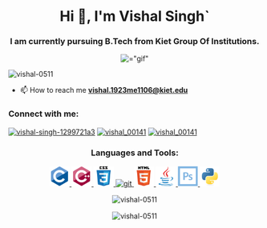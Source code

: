 <h1 align="center">Hi 👋, I'm Vishal Singh`</h1>
<h3 align="center">I am currently pursuing B.Tech from Kiet Group Of Institutions.</h3>
<p align="center"><img src="https://i.gifer.com/5eKX.gif" alt=="gif" /></p>

<p align="left"> <img src="https://komarev.com/ghpvc/?username=vishal-0511&label=Profile%20views&color=0e75b6&style=flat" alt="vishal-0511" /> </p>

- 📫 How to reach me **vishal.1923me1106@kiet.edu**

<h3 align="left">Connect with me:</h3>
<p align="left">
<a href="https://linkedin.com/in/vishal-singh-1299721a3" target="blank"><img align="center" src="https://raw.githubusercontent.com/rahuldkjain/github-profile-readme-generator/master/src/images/icons/Social/linked-in-alt.svg" alt="vishal-singh-1299721a3" height="30" width="40" /></a>
<a href="https://www.codechef.com/users/vishal_00141" target="blank"><img align="center" src="https://cdn.jsdelivr.net/npm/simple-icons@3.1.0/icons/codechef.svg" alt="vishal_00141" height="30" width="40" /></a>
<a href="https://www.hackerrank.com/vishal_00141" target="blank"><img align="center" src="https://raw.githubusercontent.com/rahuldkjain/github-profile-readme-generator/master/src/images/icons/Social/hackerrank.svg" alt="vishal_00141" height="30" width="40" /></a>
</p>

<h3 align="center">Languages and Tools:</h3>
<p align="center"> <a href="https://www.cprogramming.com/" target="_blank" rel="noreferrer"> <img src="https://raw.githubusercontent.com/devicons/devicon/master/icons/c/c-original.svg" alt="c" width="40" height="40"/> </a> <a href="https://www.w3schools.com/cpp/" target="_blank" rel="noreferrer"> <img src="https://raw.githubusercontent.com/devicons/devicon/master/icons/cplusplus/cplusplus-original.svg" alt="cplusplus" width="40" height="40"/> </a> <a href="https://www.w3schools.com/css/" target="_blank" rel="noreferrer"> <img src="https://raw.githubusercontent.com/devicons/devicon/master/icons/css3/css3-original-wordmark.svg" alt="css3" width="40" height="40"/> </a> <a href="https://git-scm.com/" target="_blank" rel="noreferrer"> <img src="https://www.vectorlogo.zone/logos/git-scm/git-scm-icon.svg" alt="git" width="40" height="40"/> </a> <a href="https://www.w3.org/html/" target="_blank" rel="noreferrer"> <img src="https://raw.githubusercontent.com/devicons/devicon/master/icons/html5/html5-original-wordmark.svg" alt="html5" width="40" height="40"/> </a> <a href="https://www.java.com" target="_blank" rel="noreferrer"> <img src="https://raw.githubusercontent.com/devicons/devicon/master/icons/java/java-original.svg" alt="java" width="40" height="40"/> </a> <a href="https://www.photoshop.com/en" target="_blank" rel="noreferrer"> <img src="https://raw.githubusercontent.com/devicons/devicon/master/icons/photoshop/photoshop-line.svg" alt="photoshop" width="40" height="40"/> </a> <a href="https://www.python.org" target="_blank" rel="noreferrer"> <img src="https://raw.githubusercontent.com/devicons/devicon/master/icons/python/python-original.svg" alt="python" width="40" height="40"/> </a> </p>

<p align="center"><img align="center" src="https://github-readme-stats.vercel.app/api/top-langs?username=vishal-0511&show_icons=true&locale=en&layout=compact" alt="vishal-0511" /></p>

<p align="center"nbsp;<img align="center" src="https://github-readme-stats.vercel.app/api?username=vishal-0511&show_icons=true&locale=en" alt="vishal-0511" /></p>

<p align="center"><img align="center" src="https://github-readme-streak-stats.herokuapp.com/?user=vishal-0511&" alt="vishal-0511" /></p>
